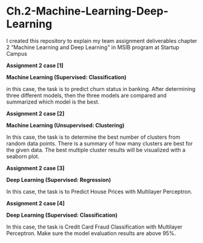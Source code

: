 # Ch.2-Machine-Learning-Deep-Learning

I created this repository to explain my team assignment deliverables chapter 2 “Machine Learning and Deep Learning" in MSIB program at Startup Campus

****Assignment 2 case [1]****

**Machine Learning (Supervised: Classification)**

in this case, the task is to predict churn status in banking. After determining three different models, then the three models are compared and summarized which model is the best.

****Assignment 2 case [2]****

**Machine Learning (Unsupervised: Clustering)**

In this case, the task is to determine the best number of clusters from random data points. There is a summary of how many clusters are best for the given data. The best multiple cluster results will be visualized with a seaborn plot.

****Assignment 2 case [3]****

**Deep Learning (Supervised: Regression)**

In this case, the task is to Predict House Prices with Multilayer Perceptron.

****Assignment 2 case [4]****

**Deep Learning (Supervised: Classification)**

In this case, the task is Credit Card Fraud Classification with Multilayer Perceptron. Make sure the model evaluation results are above 95%.
